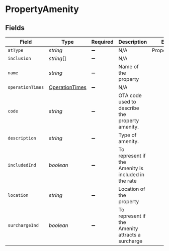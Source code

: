 # PropertyAmenity


## Fields

| Field                                                   | Type                                                    | Required                                                | Description                                             | Example                                                 |
| ------------------------------------------------------- | ------------------------------------------------------- | ------------------------------------------------------- | ------------------------------------------------------- | ------------------------------------------------------- |
| `atType`                                                | *string*                                                | :heavy_minus_sign:                                      | N/A                                                     | PropertyAmenity                                         |
| `inclusion`                                             | *string*[]                                              | :heavy_minus_sign:                                      | N/A                                                     |                                                         |
| `name`                                                  | *string*                                                | :heavy_minus_sign:                                      | Name of the property                                    |                                                         |
| `operationTimes`                                        | [OperationTimes](../../models/shared/operationtimes.md) | :heavy_minus_sign:                                      | N/A                                                     |                                                         |
| `code`                                                  | *string*                                                | :heavy_minus_sign:                                      | OTA code used to describe the property amenity.         |                                                         |
| `description`                                           | *string*                                                | :heavy_minus_sign:                                      | Type of amenity.                                        |                                                         |
| `includedInd`                                           | *boolean*                                               | :heavy_minus_sign:                                      | To represent if the Amenity is included in the rate     |                                                         |
| `location`                                              | *string*                                                | :heavy_minus_sign:                                      | Location of the property                                |                                                         |
| `surchargeInd`                                          | *boolean*                                               | :heavy_minus_sign:                                      | To represent if the Amenity attracts a surcharge        |                                                         |